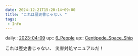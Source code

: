 ```yaml
---
date: 2024-12-21T15:20:14+09:00
title: "これは歴史書じゃない、"
tags:
 - Info
---
```


daily:: [2023-04-09](/Daily_Note/2023-04-09.md)
up:: [6_People](Bar/Novel/Nacaria/6_People.md)
up:: [Centipede_Space_Ship](Bar/Novel/Nacaria/Centipede_Space_Ship.md)

これは歴史書じゃない、
災害対処マニュアルだ！